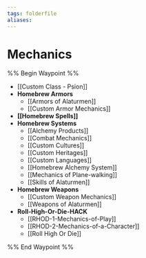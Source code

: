 ```yaml
---
tags: folderfile
aliases:
---
```


# Mechanics
%% Begin Waypoint %%
- [[Custom Class - Psion]]
- **Homebrew Armors**
	- [[Armors of Alaturmen]]
	- [[Custom Armor Mechanics]]
- **[[Homebrew Spells]]**
- **Homebrew Systems**
	- [[Alchemy Products]]
	- [[Combat Mechanics]]
	- [[Custom Cultures]]
	- [[Custom Heritages]]
	- [[Custom Languages]]
	- [[Homebrew Alchemy System]]
	- [[Mechanics of Plane-walking]]
	- [[Skills of Alaturmen]]
- **Homebrew Weapons**
	- [[Custom Weapon Mechanics]]
	- [[Weapons of Alaturmen]]
- **Roll-High-Or-Die-HACK**
	- [[RHOD-1-Mechanics-of-Play]]
	- [[RHOD-2-Mechanics-of-a-Character]]
	- [[Roll High Or Die]]

%% End Waypoint %%

